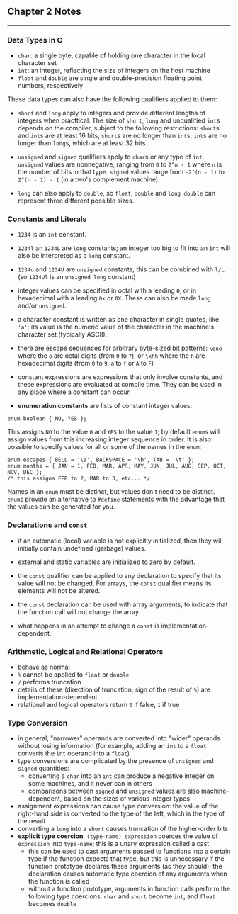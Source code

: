 ## Chapter 2 Notes

---

### Data Types in C

- `char`: a single byte, capable of holding one character in the local character set
- `int`: an integer, reflecting the size of integers on the host machine
- `float` and `double` are single and double-precision floating point numbers, respectively

These data types can also have the following qualifiers applied to them:

- `short` and `long` apply to integers and provide different lengths of integers when pracftical. The size of `short`, `long` and unqualified `int`s depends on the compiler, subject to the following restrictions: `short`s and `int`s are at least 16 bits, `short`s are no longer than `int`s, `int`s are no longer than `long`s, which are at least 32 bits.

- `unsigned` and `signed` qualifiers apply to `char`s or any type of `int`. `unsigned` values are nonnegative, ranging from `0` to `2^n - 1` where `n` is the number of bits in that type. `signed` values range from `-2^(n - 1)` to `2^(n - 1) - 1` (in a two's complement machine).

- `long` can also apply to `double`, so `float`, `double` and `long double` can represent three different possible sizes.

### Constants and Literals

- `1234` is an `int` constant.
- `1234l` an `1234L` are `long` constants; an integer too big to fit into an `int` will also be interpreted as a `long` constant.
- `1234u` and `1234U` are `unsigned` constants; this can be combined with `l/L` (so `1234Ul` is an `unsigned long` constant)
- integer values can be specified in octal with a leading `0`, or in hexadecimal with a leading `0x` or `0X`. These can also be made `long` and/or `unsigned`.

- a character constant is written as one character in single quotes, like `'a'`; its value is the numeric value of the character in the machine's character set (typically ASCII).
- there are escape sequences for arbitrary byte-sized bit patterns: `\ooo` where the `o` are octal digits (from `0` to `7`), or `\xhh` where the `h` are hexadecimal digits (from `0` to `9`, `a` to `f` or `A` to `F`)

- constant expressions are expressions that only involve constants, and these expressions are evaluated at compile time. They can be used in any place where a constant can occur.

- **enumeration constants** are lists of constant integer values:

```
enum boolean { NO, YES };
```

This assigns `NO` to the value `0` and `YES` to the value `1`; by default `enum`s will assign values from this increasing integer sequence in order. It is also possible to specify values for all or some of the names in the `enum`:

```
enum escapes { BELL = '\a', BACKSPACE = '\b', TAB = '\t' };
enum months = { JAN = 1, FEB, MAR, APR, MAY, JUN, JUL, AUG, SEP, OCT, NOV, DEC };
/* this assigns FEB to 2, MAR to 3, etc... */
```

Names in an `enum` must be distinct, but values don't need to be distinct. `enum`s provide an alternative to `#define` statements with the advantage that the values can be generated for you.

### Declarations and `const`

- if an automatic (local) variable is not explicitly initialized, then they will initially contain undefined (garbage) values.
- external and static variables are initialized to zero by default.

- the `const` qualifier can be applied to any declaration to specify that its value will not be changed. For arrays, the `const` qualifier means its elements will not be altered.
- the `const` declaration can be used with array arguments, to indicate that the function call will not change the array.
- what happens in an attempt to change a `const` is implementation-dependent.

### Arithmetic, Logical and Relational Operators

- behave as normal
- `%` cannot be applied to `float` or `double`
- `/` performs truncation
- details of these (direction of truncation, sign of the result of `%`) are implementation-dependent
- relational and logical operators return `0` if false, `1` if true

### Type Conversion

- in general, "narrower" operands are converted into "wider" operands without losing information (for example, adding an `int` to a `float` converts the `int` operand into a `float`)
- type conversions are complicated by the presence of `unsigned` and `signed` quantities:
  - converting a `char` into an `int` can produce a negative integer on some machines, and it never can in others
  - comparisons between `signed` and `unsigned` values are also machine-dependent, based on the sizes of various integer types
- assignment expressions can cause type conversion: the value of the right-hand side is converted to the type of the left, which is the type of the result
- converting a `long` into a `short` causes truncation of the higher-order bits
- **explicit type coercion**: `(type-name) expression` coerces the value of `expression` into `type-name`; this is a unary expression called a cast
  - this can be used to cast arguments passed to functions into a certain type if the function expects that type, but this is unnecessary if the function prototype declares these arguments (as they should); the declaration causes automatic type coercion of any arguments when the function is called
  - without a function prototype, arguments in function calls perform the following type coercions: `char` and `short` become `int`, and `float` becomes `double`

